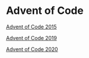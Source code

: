 # Advent of Code

[Advent of Code 2015](https://adventofcode.com/2015)

[Advent of Code 2019](https://adventofcode.com/2019)

[Advent of Code 2020](https://adventofcode.com/2020)
